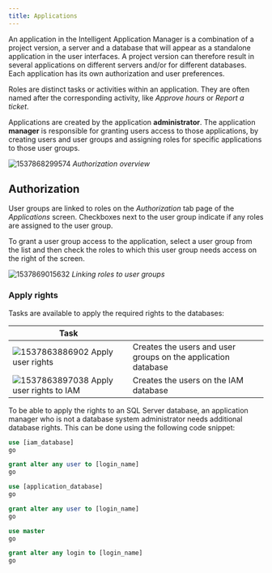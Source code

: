 ```yaml
---
title: Applications
---
```


An application in the Intelligent Application Manager is a combination of a project version, a server and a database that will appear as a standalone application in the user interfaces. A project version can therefore result in several applications on different servers and/or for different databases. Each application has its own authorization and user preferences. 

Roles are distinct tasks or activities within an application. They are often named after the corresponding activity, like *Approve hours* or *Report a ticket*.

Applications are created by the application **administrator**. The application **manager** is responsible for granting users access to those applications, by creating users and user groups and assigning roles for specific applications to those user groups. 

![1537868299574](assets/sf/1537868299574.png)
*Authorization overview*

## Authorization

User groups are linked to roles on the *Authorization* tab page of the *Applications* screen. Checkboxes next to the user group indicate if any roles are assigned to the user group.

To grant a user group access to the application, select a user group from the list and then check the roles to which this user group needs access on the right of the screen. 

![1537869015632](assets/sf/1537869015632.png)
*Linking roles to user groups*

### Apply rights

Tasks are available to apply the required rights to the databases:

| Task                                                         |                                                              |
| ------------------------------------------------------------ | ------------------------------------------------------------ |
| ![1537863886902](assets/sf/1537863886902.png) Apply user rights | Creates the users and user groups on the application database |
| ![1537863897038](assets/sf/1537863897038.png) Apply user rights to IAM | Creates the users on the IAM database                        |

To be able to apply the rights to an SQL Server database, an application manager who is not a database system administrator needs additional database rights. This can be done using the following code snippet:

```sql
use [iam_database]
go

grant alter any user to [login_name]
go

use [application_database]
go

grant alter any user to [login_name]
go

use master
go

grant alter any login to [login_name]
go
```